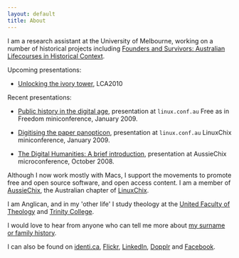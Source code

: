 ```yaml
---
layout: default
title: About
---
```


I am a research assistant at the University of Melbourne, working on a number of historical projects including [Founders and Survivors: Australian Lifecourses in Historical Context](http://www.foundersandsurvivors.org/).

Upcoming presentations:

* [Unlocking the ivory tower](lca2010/), LCA2010

Recent presentations:

* [Public
  history in the digital age](http://www.slideshare.net/claudinec/public-history-in-the-digital-age-presentation), presentation at
  `linux.conf.au` Free as in Freedom miniconference, January
  2009.

* [Digitising
  the paper panopticon](http://www.slideshare.net/claudinec/digitising-the-paper-panopticon-presentation), presentation at `linux.conf.au`
  LinuxChix miniconference, January 2009.

* [The
  Digital Humanities: A brief introduction](http://www.slideshare.net/claudinec/the-digital-humanities-presentation), presentation at
  AussieChix microconference, October 2008.

Although I now work mostly with Macs, I support the movements to promote free and open source software, and open access content.  I am a member of [AussieChix](http://au.linuxchix.org/), the Australian chapter of [LinuxChix](http://www.linuxchix.org/).

I am Anglican, and in my 'other life' I study theology at the [United Faculty of Theology](http://www.uft.edu.au/) and [Trinity College](http://www.trinity.unimelb.edu.au/theological_school).

I would love to hear from anyone who can tell me more about [my surname or family history](famhist.html).

I can also be found on <a  href="http://identi.ca/claudine/all">identi.ca</a>, <a href="http://www.flickr.com/photos/claudine/">Flickr</a>, <a href="http://www.linkedin.com/in/claudinec">LinkedIn</a>, <a href="http://www.dopplr.com/traveller/claudine/public">Dopplr</a> and <a href="http://www.facebook.com/claudine.chionh">Facebook</a>.
